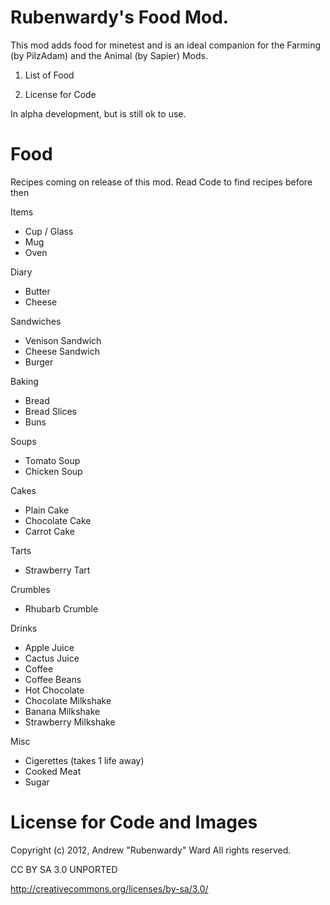 Rubenwardy's Food Mod.
======================

This mod adds food for minetest and is an ideal companion for the Farming (by PilzAdam) and the Animal (by Sapier) Mods.

1) List of Food

2) License for Code

In alpha development, but is still ok to use.

Food
====

Recipes coming on release of this mod.
Read Code to find recipes before then

Items
* Cup / Glass
* Mug
* Oven

Diary
* Butter
* Cheese

Sandwiches
* Venison Sandwich
* Cheese Sandwich
* Burger

Baking
* Bread
* Bread Slices
* Buns

Soups
* Tomato Soup
* Chicken Soup

Cakes
* Plain Cake
* Chocolate Cake
* Carrot Cake

Tarts
* Strawberry Tart

Crumbles
* Rhubarb Crumble

Drinks
* Apple Juice
* Cactus Juice
* Coffee
* Coffee Beans
* Hot Chocolate
* Chocolate Milkshake
* Banana Milkshake
* Strawberry Milkshake

Misc
* Cigerettes (takes 1 life away)
* Cooked Meat
* Sugar



License for Code and Images
===========================

Copyright (c) 2012, Andrew "Rubenwardy" Ward All rights reserved.

CC BY SA 3.0 UNPORTED

http://creativecommons.org/licenses/by-sa/3.0/
